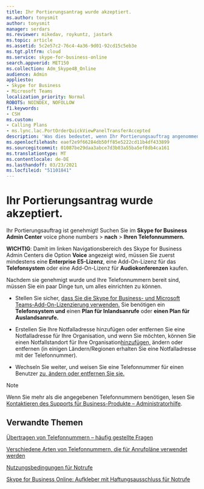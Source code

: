 ```yaml
---
title: Ihr Portierungsantrag wurde akzeptiert.
ms.author: tonysmit
author: tonysmit
manager: serdars
ms.reviewer: mikedav, roykuntz, jastark
ms.topic: article
ms.assetid: 5c2e57c2-76c4-4a36-9d01-92cd15c5eb3e
ms.tgt.pltfrm: cloud
ms.service: skype-for-business-online
search.appverid: MET150
ms.collection: Adm_Skype4B_Online
audience: Admin
appliesto:
- Skype for Business
- Microsoft Teams
localization_priority: Normal
ROBOTS: NOINDEX, NOFOLLOW
f1.keywords:
- CSH
ms.custom:
- Calling Plans
- ms.lync.lac.PortOrderQuickViewPanelTransferAccepted
description: 'Was dies bedeutet, wenn Ihr Portierungsauftrag angenommen wurde und was Sie tun müssen, um Ihre Skype for Business-Einrichtung zu beenden. '
ms.openlocfilehash: eaef2e9f66284db50ff85e5222cd11b4df433899
ms.sourcegitcommit: 01087be29daa3abce7d3b03a55ba5ef8db4ca161
ms.translationtype: MT
ms.contentlocale: de-DE
ms.lasthandoff: 03/23/2021
ms.locfileid: "51101841"
---
```

# <a name="your-port-order-was-accepted"></a>Ihr Portierungsantrag wurde akzeptiert.

Ihr Portierungsauftrag ist genehmigt! Suchen Sie im **Skype for Business Admin Center** voice phone numbers  >  **nach**  >  **Ihren Telefonnummern.**
  
 **WICHTIG**: Damit im linken Navigationsbereich des Skype for Business Admin Centers die Option **Voice** angezeigt wird, müssen Sie zuerst mindestens eine **Enterprise E5-Lizenz**, eine Add-On-Lizenz für das **Telefonsystem** oder eine Add-On-Lizenz für **Audiokonferenzen** kaufen.
  
Nachdem sie genehmigt wurde und Ihre Telefonnummern bereit sind, müssen Sie ein paar Dinge tun, um alles einrichten zu können.
  
- Stellen Sie sicher, [dass Sie die Skype for Business- und Microsoft Teams-Add-On-Lizenzierung verwenden.](../skype-for-business-and-microsoft-teams-add-on-licensing/skype-for-business-and-microsoft-teams-add-on-licensing.md) Sie benötigen ein **Telefonsystem und** einen **Plan für Inlandsanrufe** oder **einen Plan für Auslandsanrufe.**
    
- Erstellen [](/MicrosoftTeams/add-change-remove-emergency-location-organization) Sie Ihre Notfalladresse hinzufügen oder entfernen Sie eine Notfalladresse für Ihre Organisation, und wenn Sie möchten, können Sie einen Notfallstandort für Ihre Organisation[hinzufügen,](/MicrosoftTeams/add-change-remove-emergency-place-organization) ändern oder entfernen (in einigen Ländern/Regionen erhalten Sie eine Notfalladresse mit der Telefonnummer).
    
- Wechseln Sie weiter, und weisen Sie eine Telefonnummer für einen Benutzer [zu, ändern oder entfernen Sie sie.](/microsoftteams/assign-change-or-remove-a-phone-number-for-a-user)

> [!NOTE]
> Wenn Sie mehr als die angegebenen Telefonnummern benötigen, lesen Sie [Kontaktieren des Supports für Business-Produkte – Administratorhilfe](https://support.office.com/article/32a17ca7-6fa0-4870-8a8d-e25ba4ccfd4b).
    
## <a name="related-topics"></a>Verwandte Themen
[Übertragen von Telefonnummern – häufig gestellte Fragen](/microsoftteams/transferring-phone-numbers-common-questions)

[Verschiedene Arten von Telefonnummern, die für Anrufpläne verwendet werden](/microsoftteams/different-kinds-of-phone-numbers-used-for-calling-plans)

[Nutzungsbedingungen für Notrufe](/microsoftteams/emergency-calling-terms-and-conditions)

[Skype for Business Online: Aufkleber mit Haftungsausschluss für Notrufe](https://github.com/MicrosoftDocs/OfficeDocs-SkypeForBusiness/blob/live/Teams/downloads/emergency-calling/emergency-calling-label-(en-us)-(v.1.0).zip?raw=true)

  
